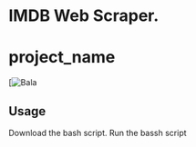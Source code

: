 # IMDB Web Scraper.

# project_name

[![Bala](https://github.com/Balagurunadhaswamy)

## Usage

Download the bash script.
Run the bassh script
